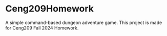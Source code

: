 # Ceng209Homework
A simple command-based dungeon adventure game. This project is made for Ceng209 Fall 2024 Homework.
